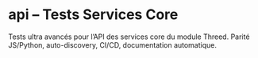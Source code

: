 # api – Tests Services Core

Tests ultra avancés pour l’API des services core du module Threed. Parité JS/Python, auto-discovery, CI/CD, documentation automatique.
